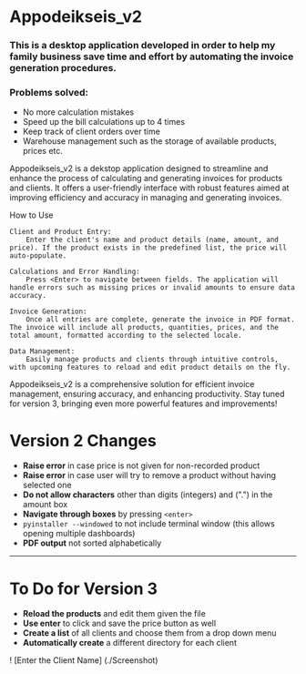 # Appodeikseis_v2 
### This is a desktop application developed in order to help my family business save time and effort by automating the invoice generation procedures. 
### Problems solved:
* No more calculation mistakes
* Speed up the bill calculations up to 4 times
* Keep track of client orders over time
* Warehouse management such as the storage of available products, prices etc.

Appodeikseis_v2 is a dekstop application designed to streamline and enhance the process of calculating and generating invoices for products and clients. It offers a user-friendly interface with robust features aimed at improving efficiency and accuracy in managing and generating invoices.


How to Use

    Client and Product Entry:
        Enter the client's name and product details (name, amount, and price). If the product exists in the predefined list, the price will auto-populate.

    Calculations and Error Handling:
        Press <Enter> to navigate between fields. The application will handle errors such as missing prices or invalid amounts to ensure data accuracy.

    Invoice Generation:
        Once all entries are complete, generate the invoice in PDF format. The invoice will include all products, quantities, prices, and the total amount, formatted according to the selected locale.

    Data Management:
        Easily manage products and clients through intuitive controls, with upcoming features to reload and edit product details on the fly.

Appodeikseis_v2 is a comprehensive solution for efficient invoice management, ensuring accuracy, and enhancing productivity. Stay tuned for version 3, bringing even more powerful features and improvements!


# Version 2 Changes

- **Raise error** in case price is not given for non-recorded product
- **Raise error** in case user will try to remove a product without having selected one
- **Do not allow characters** other than digits (integers) and (".") in the amount box
- **Navigate through boxes** by pressing `<enter>`
- `pyinstaller --windowed` to not include terminal window (this allows opening multiple dashboards)
- **PDF output** not sorted alphabetically

---

# To Do for Version 3

- **Reload the products** and edit them given the file
- **Use enter** to click and save the price button as well 
- **Create a list** of all clients and choose them from a drop down menu
- **Automatically create** a different directory for each client

! [Enter the Client Name] (./Screenshot)

 
